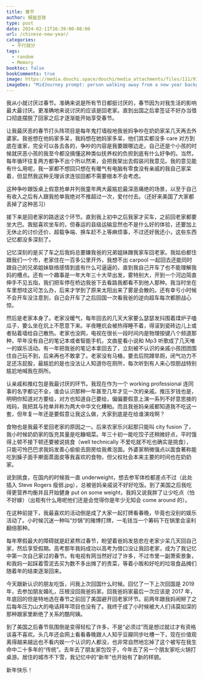 ```yaml
---
title: 春节
author: 椒盐豆豉
type: post
date: 2024-02-11T16:39:00-08:00
url: /chinese-new-year/
categories:
  - 不行就分
tags:
  - random
  - Memory
booktoc: false
bookComments: true
image: https://media.douchi.space/douchi/media_attachments/files/111/915/501/001/721/692/original/3820d628a10b46af.png
imageDes: "MidJourney prompt: person walking away from a new year background --ar 16:9 "
---
```


我从小就讨厌过春节。准确来说是所有节日都挺讨厌的，春节因为对我生活的影响最大最讨厌。更准确地来说讨厌的应该是回老家。直到出国之后拿签证不好办当借口彻底摆脱了回家之后才逐渐能开始享受春节。

<!--more-->

让我最厌恶的春节打头阵项目是每年鬼打墙般地我爸妈争吵在奶奶家呆几天再去外婆家。我爸想在他妈家多呆，我妈想在她妈家多呆，他们其实都没多 care 对方到底在谁家，完全可以各去各的，争吵的内容是我要跟哪边走。自己还是个小孩的时候就厌恶小孩的我至今都没搞懂这种类似抚养权的负担到底有什么好争的。当然，每年循环往复两方都争不出个所以然来，会把我架出去假装问我意见。我的意见能有什么用呢，我一家都不想回只想在有暖气有电脑有零食没有亲戚的我自己家呆着，但显然我这种无理诉求连驳回都不需要根本不会考虑。

这种争吵跟饭桌上假意抢单并列我童年两大最尴尬最深恶痛绝的场景，以至于自己有收入之后有人跟我抢单我绝对不推超过一次，爱付付去。（还好来美国了大家都丢掉了这种恶习）

接下来是回老家的路途这个环节。直到我上初中之后我家才买车，之前回老家都要坐大巴。我挺喜欢坐车的，但春运的县级运输显然也不是什么好的体验，还要加上无休止的讨价还价、超载争端、换车赶不上等麻烦事，不过还好我还小，这些东西记忆都没多深刻了。

记忆深刻的是买了车之后我妈总要嫌我爸的兄弟姐妹蹭我家车回老家。我姑伯都住跟我们一个市，老家住在一百多公里开外，我想不出 carpool 一起回去还能同时跟自己的兄弟姐妹联络感情到底有什么可逼逼的，直到我自己开车了也不能理解我妈的槽点。还有一个趣事是一年大年三十大早出发，雾特别大，开到一个河边简直伸手不见五指，我们把车停在桥边我爸下去看路我都看不到他人那种。我当时坐在车里想哇这可怎么办，后来才学到了原来太阳出来了雾是会散的。还有幸亏小时候不会开车没注意到，自己会开车了之后回国一次看我爸的逆向超车每次都胆战心惊。

然后是老家本身了。老家没暖气，每年回去的几天大家要么瑟瑟发抖围着煤炉子嗑瓜子，要么坐在炕上不愿意下来。半夜睡炕会被热得睡不着，得滚到瓷砖边儿上或者贴着墙给自己散热。老家也没网，电视在很长一段时间内是物理按键八个频道那种，早年没有自己的笔记本或者智能手机，文曲星看小说和 Mp3 听歌成了几天唯一的娱乐活动。有一年把我爸的笔记本拿回去了，立刻被不认识的亲戚小孩团团围住自己玩不到，后来再也不敢拿了。老家没有马桶，要去后院蹲旱厕，闭气功力不足还冻屁股，最尴尬的是也没法让人知道你在厕所，每次听到有人来心惊胆战特别尴尬地喊我在厕所。

认亲戚和推红包是我最讨厌的环节。我现在作为一个 working professional 连同事的名字都记不全，谁会认识那种一年甚至几年才见一次的亲戚。推压岁钱也是，明明你知道对方要给，对方也知道自己要给，偏偏要假意上演一系列不好意思接的戏码，我把其与抢单并称为两大中华文化糟粕。而且我爸妈亲戚都知道我不吃这一套，但年复一年还是要假意让我这么做，大家到底是在给谁演戏啊？

食物也是我最不爱回老家的原因之一。后来农家乐兴起那只能叫 city fusion 了，我小时候奶奶家的饭充其量是吃糠咽菜。年三十初一能吃饺子还稍微好点，平时饿得上顿不接下顿还要被说挑食（well technically 不爱吃就不吃也确实是挑食），只能可怜巴巴求我妈发善心偷偷去厨房给我煮泡面。外婆家稍微强点以面食著称能吃到臊子面手擀面蒸面皮等我喜欢的食物，但父权社会本来主要的时间也在奶奶家。

说到挑食，在国内的时候我一直 underweight，想去参军体检都差点不过（此处插入 Steve Rogers 瘦弱.jpg），总被爸妈亲戚说不好好吃饭。到了美国之后我吃得更营养均衡并且开始健身 put on some weight，我妈又说我胖了让少吃点（怕不好嫁）（出柜有什么用呢他们还是会觉得你是年少无知会 come around 的）。

在这种前提下，我最喜欢的活动倒是成了大家一起打牌看春晚，毕竟也没别的娱乐活动了。小时候沉迷一种叫“炒锅”的赌博打牌，一毛钱当一个筹码下在锅里会滚利翻倍那种。

每年寒假最大的障碍就是赶紧熬过春节，盼望着爸妈发慈悲在老家少呆几天回自己家，然后享受假期。高考那年我妈成功以高考为借口没让我回老家，成为了我记忆中第一次自己家过的春节。有电视有网当然好过了许多，不过市里一副萧索景象，和我妈一起踩着雪泥去买为数不多出摊了的贵菜，等着小贩和好吃的垃圾食品摊们随着年的结束逐渐回来。

今天跟新认识的朋友吃饭，问我上次回国什么时候。回忆了一下上次回国是 2019 年，去参加朋友婚礼，压根没回我爸妈家。回我爸妈家最后一次应该是 2017 年，年底回的但是特地选在春节之前回了美国避开回老家环节。前两年跟我妈闹掰了之后每年压力山大的电话拜年项目也没有了。我终于成了小时候被大人们讳莫如深的那种跟家里断绝了关系的酷阿姨。

到了美国之后春节氛围倒是变得轻松了许多，不是“必须过”而是想过就过才有资格谈喜不喜欢。头几年还会网上看看春晚跟人人知乎豆瓣同步吐槽一下，现在价值观离得越来越远也不看内娱一个认识的人都没，也非常自然地忘掉了这个被写在我生命中二十多年的“传统”。去年去了朋友家包饺子，今年去了另一个朋友家吃火锅打桌游。居住的城市不下雪，我记忆中的“新年”也开始有了新的样貌。

新年快乐！